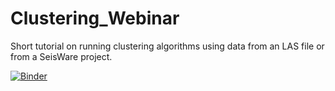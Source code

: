 # Clustering_Webinar

Short tutorial on running clustering algorithms using data from an LAS file or from a SeisWare project.

[![Binder](https://mybinder.org/badge_logo.svg)](https://mybinder.org/v2/gh/markogauk/Clustering_Webinar/HEAD?filepath=https://mybinder.org/v2/gh/markogauk/Clustering_Webinar/335f410d7bac593f5872a742a9a3f79921016161)
